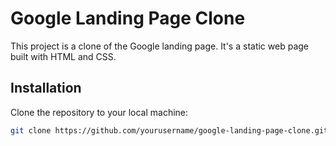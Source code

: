 # Google Landing Page Clone

This project is a clone of the Google landing page. It's a static web page built with HTML and CSS.

## Installation

Clone the repository to your local machine:

```bash
git clone https://github.com/yourusername/google-landing-page-clone.git
